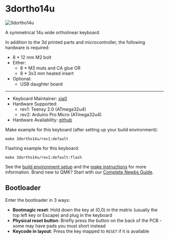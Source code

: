 # 3dortho14u

![3dortho14u](https://github.com/xia0/keyboard_docs/blob/main/3dortho14u/images/20220213_0007.jpg?raw=true)

A symmetrical 14u wide ortholinear keyboard.

In addition to the 3d printed parts and microcontroller, the following hardware is required:
* 8 * 12 mm M2 bolt
* Either:
  * 8 * M3 muts and CA glue
    OR
  * 8 * 3x3 mm heated insert
* Optional:
  * USB daughter board

---

* Keyboard Maintainer: [xia0](https://github.com/xia0)
* Hardware Supported:
  * rev1: Teensy 2.0 (ATmega32u4)
  * rev2: Arduino Pro Micro (ATmega32u4)
* Hardware Availability: [github](https://github.com/xia0/keeb_files/tree/main/3dortho14u)

Make example for this keyboard (after setting up your build environment):

    make 3dortho14u/rev1:default

Flashing example for this keyboard:

    make 3dortho14u/rev1:default:flash

See the [build environment setup](https://docs.qmk.fm/#/getting_started_build_tools) and the [make instructions](https://docs.qmk.fm/#/getting_started_make_guide) for more information. Brand new to QMK? Start with our [Complete Newbs Guide](https://docs.qmk.fm/#/newbs).

## Bootloader

Enter the bootloader in 3 ways:

* **Bootmagic reset**: Hold down the key at (0,0) in the matrix (usually the top left key or Escape) and plug in the keyboard
* **Physical reset button**: Briefly press the button on the back of the PCB - some may have pads you must short instead
* **Keycode in layout**: Press the key mapped to `RESET` if it is available
